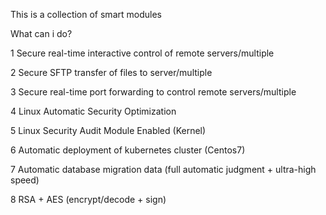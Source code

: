 This is a collection of smart modules




What can i do?

1 Secure real-time interactive control of remote servers/multiple

2 Secure SFTP transfer of files to server/multiple

3 Secure real-time port forwarding to control remote servers/multiple

4 Linux Automatic Security Optimization

5 Linux Security Audit Module Enabled (Kernel)

6 Automatic deployment of kubernetes cluster (Centos7)

7 Automatic database migration data (full automatic judgment + ultra-high speed)

8 RSA + AES (encrypt/decode + sign)